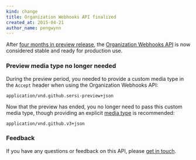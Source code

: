 ```yaml
---
kind: change
title: Organization Webhooks API finalized
created_at: 2015-04-21
author_name: pengwynn
---
```


After [four months in preview release][ann], the [Organization Webhooks API][docs] is now considered stable and ready for production use. 

### Preview media type no longer needed

During the preview period, you needed to provide a custom media type in the `Accept` header when using the Organization Webhooks API:

    application/vnd.github.sersi-preview+json

Now that the preview  has ended, you no longer need to pass this custom
media type, though providing an explicit [media type][media-types] is recommended:

    application/vnd.github.v3+json

### Feedback

If you have any questions or feedback on this API, please [get in touch][contact].

[ann]: /changes/2014-12-03-preview-the-new-organization-webhooks-api/
[docs]: /v3/orgs/hooks
[media-types]: /v3/media
[contact]: https://github.com/contact?form%5Bsubject%5D=Organization+Webhooks


